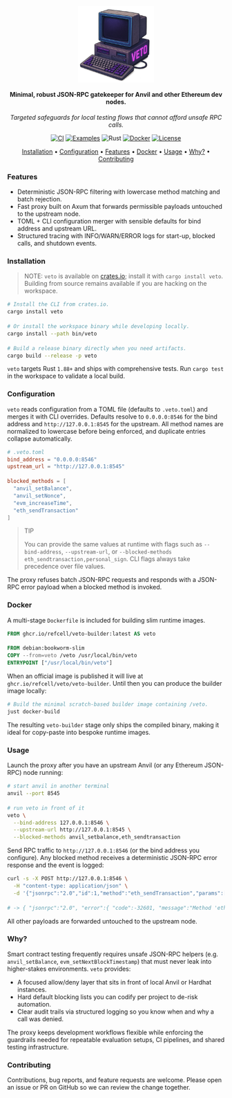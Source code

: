 <h1 align="center">
  <img src="https://raw.githubusercontent.com/refcell/veto/main/assets/logo.png" alt="veto banner placeholder" width="35%" align="center">
</h1>

<h4 align="center">
  Minimal, robust JSON-RPC gatekeeper for Anvil and other Ethereum dev nodes.
</h4>

<p align="center">
  <em>Targeted safeguards for local testing flows that cannot afford unsafe RPC calls.</em>
</p>

<p align="center">
  <a href="https://github.com/refcell/veto/actions/workflows/rust_ci.yaml"><img src="https://github.com/refcell/veto/actions/workflows/rust_ci.yaml/badge.svg?label=ci" alt="CI"></a>
  <a href="https://github.com/refcell/veto/actions/workflows/examples.yaml"><img src="https://github.com/refcell/veto/actions/workflows/examples.yaml/badge.svg?label=examples" alt="Examples"></a>
  <img src="https://img.shields.io/badge/Rust-1.88+-orange.svg?labelColor=2a2f35" alt="Rust">
  <a href="https://github.com/refcell/veto/pkgs/container/veto%2Fveto-builder"><img src="https://img.shields.io/badge/docker-ghcr.io-blue?logo=docker&logoColor=white" alt="Docker"></a>
  <a href="../../LICENSE"><img src="https://img.shields.io/badge/license-MIT-2ea44f.svg?labelColor=2a2f35" alt="License"></a>
</p>

<p align="center">
  <a href="#installation">Installation</a> •
  <a href="#configuration">Configuration</a> •
  <a href="#features">Features</a> •
  <a href="#docker">Docker</a> •
  <a href="#usage">Usage</a> •
  <a href="#why">Why?</a> •
  <a href="#contributing">Contributing</a>
</p>

### Features

- Deterministic JSON-RPC filtering with lowercase method matching and batch rejection.
- Fast proxy built on Axum that forwards permissible payloads untouched to the upstream node.
- TOML + CLI configuration merger with sensible defaults for bind address and upstream URL.
- Structured tracing with INFO/WARN/ERROR logs for start-up, blocked calls, and shutdown events.

### Installation

> NOTE: `veto` is available on [crates.io](https://crates.io/crates/veto); install it with `cargo install veto`. Building from source remains available if you are hacking on the workspace.

```sh
# Install the CLI from crates.io.
cargo install veto

# Or install the workspace binary while developing locally.
cargo install --path bin/veto

# Build a release binary directly when you need artifacts.
cargo build --release -p veto
```

`veto` targets Rust `1.88+` and ships with comprehensive tests. Run `cargo test` in the workspace to validate a local build.

### Configuration

`veto` reads configuration from a TOML file (defaults to `.veto.toml`) and merges it with CLI overrides. Defaults resolve to `0.0.0.0:8546` for the bind address and `http://127.0.0.1:8545` for the upstream. All method names are normalized to lowercase before being enforced, and duplicate entries collapse automatically.

```toml
# .veto.toml
bind_address = "0.0.0.0:8546"
upstream_url = "http://127.0.0.1:8545"

blocked_methods = [
  "anvil_setBalance",
  "anvil_setNonce",
  "evm_increaseTime",
  "eth_sendTransaction"
]
```

> TIP
>
> You can provide the same values at runtime with flags such as `--bind-address`, `--upstream-url`, or `--blocked-methods eth_sendtransaction,personal_sign`. CLI flags always take precedence over file values.

The proxy refuses batch JSON-RPC requests and responds with a JSON-RPC error payload when a blocked method is invoked.

### Docker

A multi-stage `Dockerfile` is included for building slim runtime images.

```dockerfile
FROM ghcr.io/refcell/veto-builder:latest AS veto

FROM debian:bookworm-slim
COPY --from=veto /veto /usr/local/bin/veto
ENTRYPOINT ["/usr/local/bin/veto"]
```

When an official image is published it will live at `ghcr.io/refcell/veto/veto-builder`. Until then you can produce the builder image locally:

```sh
# Build the minimal scratch-based builder image containing /veto.
just docker-build
```

The resulting `veto-builder` stage only ships the compiled binary, making it ideal for copy-paste into bespoke runtime images.

### Usage

Launch the proxy after you have an upstream Anvil (or any Ethereum JSON-RPC) node running:

```sh
# start anvil in another terminal
anvil --port 8545

# run veto in front of it
veto \
  --bind-address 127.0.0.1:8546 \
  --upstream-url http://127.0.0.1:8545 \
  --blocked-methods anvil_setbalance,eth_sendtransaction
```

Send RPC traffic to `http://127.0.0.1:8546` (or the bind address you configure). Any blocked method receives a deterministic JSON-RPC error response and the event is logged:

```sh
curl -s -X POST http://127.0.0.1:8546 \
  -H "content-type: application/json" \
  -d '{"jsonrpc":"2.0","id":1,"method":"eth_sendTransaction","params":[]}'

# -> { "jsonrpc":"2.0", "error":{ "code":-32601, "message":"Method 'eth_sendTransaction' blocked by veto proxy" }, "id":1 }
```

All other payloads are forwarded untouched to the upstream node.

### Why?

Smart contract testing frequently requires unsafe JSON-RPC helpers (e.g. `anvil_setBalance`, `evm_setNextBlockTimestamp`) that must never leak into higher-stakes environments. `veto` provides:

- A focused allow/deny layer that sits in front of local Anvil or Hardhat instances.
- Hard default blocking lists you can codify per project to de-risk automation.
- Clear audit trails via structured logging so you know when and why a call was denied.

The proxy keeps development workflows flexible while enforcing the guardrails needed for repeatable evaluation setups, CI pipelines, and shared testing infrastructure.

### Contributing

Contributions, bug reports, and feature requests are welcome. Please open an issue or PR on GitHub so we can review the change together.
